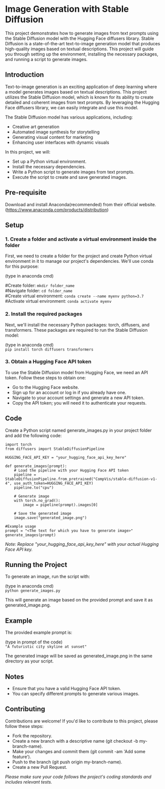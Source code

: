 # Image Generation with Stable Diffusion  
This project demonstrates how to generate images from text prompts using the Stable Diffusion model with the Hugging Face diffusers library. Stable Diffusion is a state-of-the-art text-to-image generation model that produces high-quality images based on textual descriptions. This project will guide you through setting up the environment, installing the necessary packages, and running a script to generate images.


## Introduction
Text-to-image generation is an exciting application of deep learning where a model generates images based on textual descriptions. This project utilizes the Stable Diffusion model, which is known for its ability to create detailed and coherent images from text prompts. By leveraging the Hugging Face diffusers library, we can easily integrate and use this model.

The Stable Diffusion model has various applications, including:  
- Creative art generation  
- Automated image synthesis for storytelling  
- Generating visual content for marketing  
- Enhancing user interfaces with dynamic visuals  

In this project, we will:  
- Set up a Python virtual environment.
- Install the necessary dependencies.  
- Write a Python script to generate images from text prompts.  
- Execute the script to create and save generated images.   


## Pre-requisite
Download and install Anaconda(recommended) from their official website.   (https://www.anaconda.com/products/distribution)


## Setup
### 1. Create a folder and activate a virtual environment inside the folder
First, we need to create a folder for the project and create Python virtual environment in it to manage our project's dependencies. We'll use conda for this purpose:

(type in anaconda cmd)

#Create folder: `mkdir folder_name`      
#Navigate folder: `cd folder_name`  
#Create virtual environment: `conda create --name myenv python=3.7`  
#Activate virtual environment: `conda activate myenv`


### 2. Install the required packages
Next, we'll install the necessary Python packages: torch, diffusers, and transformers. These packages are required to run the Stable Diffusion model:

(type in anaconda cmd)  
`pip install torch diffusers transformers`


### 3. Obtain a Hugging Face API token
To use the Stable Diffusion model from Hugging Face, we need an API token. Follow these steps to obtain one:  
- Go to the Hugging Face website.
- Sign up for an account or log in if you already have one.
- Navigate to your account settings and generate a new API token.
- Copy the API token; you will need it to authenticate your requests.  


## Code
Create a Python script named generate_images.py in your project folder and add the following code:  
```
import torch
from diffusers import StableDiffusionPipeline

HUGGING_FACE_API_KEY = "your_hugging_face_api_key_here"

def generate_images(prompt):
    # Load the pipeline with your Hugging Face API token
    pipeline = StableDiffusionPipeline.from_pretrained("CompVis/stable-diffusion-v1-4", use_auth_token=HUGGING_FACE_API_KEY)
    pipeline.to("cpu")  

    # Generate image
    with torch.no_grad():
        image = pipeline(prompt).images[0]

    # Save the generated image
    image.save("generated_image.png")

#Example usage
prompt = "<The text for which you have to generate image>"
generate_images(prompt)
```

*Note: Replace "your_hugging_face_api_key_here" with your actual Hugging Face API key.*


## Running the Project
To generate an image, run the script with: 

(type in anaconda cmd)  
`python generate_images.py`

This will generate an image based on the provided prompt and save it as generated_image.png.


## Example
The provided example prompt is:  

(type in prompt of the code)  
`"A futuristic city skyline at sunset"`

The generated image will be saved as generated_image.png in the same directory as your script.


## Notes  
- Ensure that you have a valid Hugging Face API token.
- You can specify different prompts to generate various images.  


## Contributing
Contributions are welcome! If you'd like to contribute to this project, please follow these steps:  
- Fork the repository.
- Create a new branch with a descriptive name (git checkout -b my-branch-name).
- Make your changes and commit them (git commit -am 'Add some feature').
- Push to the branch (git push origin my-branch-name).
- Create a new Pull Request.  

*Please make sure your code follows the project's coding standards and includes relevant tests.*
